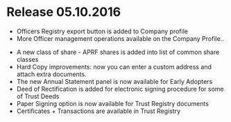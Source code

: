# Release 05.10.2016
* Officers Registry export button is added to Company profile
* More Officer management operations available on the Company Profile..
- A new class of share - APRF shares is added into list of common share classes
- Hard Copy improvements: now you can enter a custom address and attach extra documents.
- The new Annual Statement panel is now available for Early Adopters
- Deed of Rectification is added for electronic signing procedure for some of Trust Deeds
- Paper Signing option is now available for Trust Registry documents
- Certificates + Transactions are available in Trust Registry
